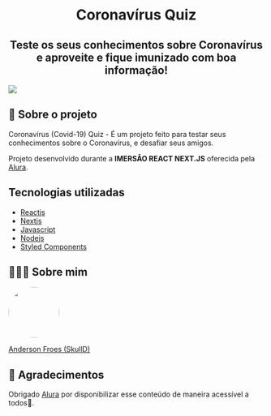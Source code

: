 <h1 align="center">Coronavírus Quiz </h1>

<h2 align="center"> Teste os seus conhecimentos sobre Coronavírus e aproveite e fique imunizado com boa informação!</h2>
<img src="https://s3.us-west-2.amazonaws.com/secure.notion-static.com/40ae89e6-42ad-4993-b1c0-7861eb43ef26/banner-github.png?X-Amz-Algorithm=AWS4-HMAC-SHA256&X-Amz-Credential=AKIAT73L2G45O3KS52Y5%2F20210129%2Fus-west-2%2Fs3%2Faws4_request&X-Amz-Date=20210129T172027Z&X-Amz-Expires=86400&X-Amz-Signature=d649a02c2a64c9586309875eeda40b2c316ebc90a1d9f034ecad11492029b601&X-Amz-SignedHeaders=host&response-content-disposition=filename%20%3D%22banner-github.png%22" />

## 💬 Sobre o projeto
Coronavírus (Covid-19) Quiz - É um projeto feito para testar seus conhecimentos sobre o Coronavírus, e desafiar seus amigos.

Projeto desenvolvido durante a **IMERSÃO REACT NEXT.JS** oferecida pela [Alura](https://www.alura.com.br).

## Tecnologias utilizadas
* [Reactjs](https://pt-br.reactjs.org)
* [Nextjs](https://nextjs.org)
* [Javascript](https://www.javascript.com/)
* [Nodejs](https://nodejs.org/en/)
* [Styled Components](https://styled-components.com/)

## 👨🏻‍🚀 Sobre mim
<a href="www.linkedin.com/in/andersonfroes">
 <img style="border-radius:50%" width="100px; "src="https://www.notion.so/image/https%3A%2F%2Fs3-us-west-2.amazonaws.com%2Fsecure.notion-static.com%2F09a232f6-5db4-41f6-82ac-fdf08852c824%2FFoto_Anderson_2.jpg?table=block&id=d2bc3944-1f80-44ff-b81f-a4e7bf2b0ced&width=250&userId=e91acd5c-3f7d-48ad-8313-0398fcf748f9&cache=v2"/>
 <p>Anderson Froes (SkullD)</p>
</a>

## 💙  Agradecimentos
Obrigado [Alura](https://www.alura.com.br) por disponibilizar esse conteúdo de maneira acessível a todos🚀.
